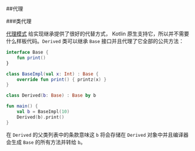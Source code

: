 ##代理

###类代理

[代理模式](https://en.wikipedia.org/wiki/Delegation_pattern) 给实现继承提供了很好的代替方式， Kotlin 原生支持它，所以并不需要什么样板代码。`Derived` 类可以继承 `Base` 接口并且代理了它全部的公共方法：

```kotlin
interface Base {
	fun print()
}

class BaseImpl(val x: Int) : Base {
	override fun print() { printz(x) }
}

class Derived(b: Base) : Base by b

fun main() {
	val b = BaseImpl(10)
	Derived(b).print()
}
```

在 `Derived` 的父类列表中的条款意味这 `b` 将会存储在 `Derived` 对象中并且编译器会生成 `Base` 的所有方法并转给 `b`。